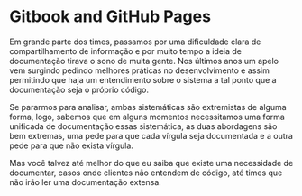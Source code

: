 # Gitbook and GitHub Pages

Em grande parte dos times, passamos por uma dificuldade clara de compartilhamento de informação e por muito tempo a ideia de documentação tirava o sono de muita gente. Nos últimos anos um apelo vem surgindo pedindo melhores práticas no desenvolvimento e assim permitindo que haja um entendimento sobre o sistema a tal ponto que a documentação seja o próprio código.

Se pararmos para analisar, ambas sistemáticas são extremistas de alguma forma, logo, sabemos que em alguns momentos necessitamos uma forma unificada de documentação essas sistemática, as duas abordagens são bem extremas, uma pede para que cada vírgula seja documentada e a outra pede para que não exista vírgula.

Mas você talvez até melhor do que eu saiba que existe uma necessidade de documentar, casos onde clientes não entendem de código, até times que não irão ler uma documentação extensa.

